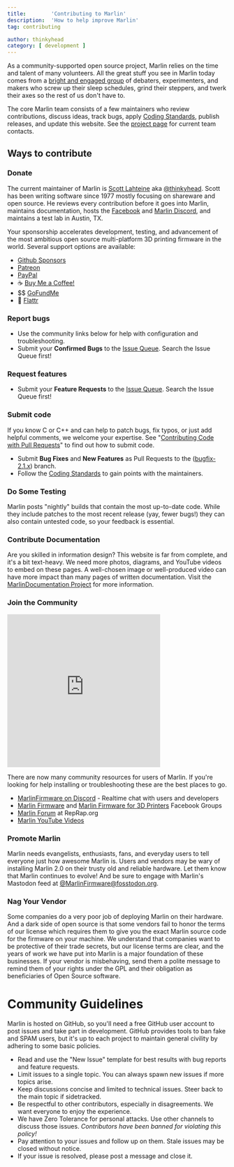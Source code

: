 ```yaml
---
title:        'Contributing to Marlin'
description:  'How to help improve Marlin'
tag: contributing

author: thinkyhead
category: [ development ]
---
```


<!-- ## The Layers of Marlin -->
As a community-supported open source project, Marlin relies on the time and talent of many volunteers. All the great stuff you see in Marlin today comes from a [bright and engaged group](//github.com/MarlinFirmware/Marlin/graphs/contributors) of debaters, experimenters, and makers who screw up their sleep schedules, grind their steppers, and twerk their axes so the rest of us don't have to.

The core Marlin team consists of a few maintainers who review contributions, discuss ideas, track bugs, apply [Coding Standards](coding_standards.html), publish releases, and update this website. See the [project page](//github.com/MarlinFirmware/Marlin) for current team contacts.

## Ways to contribute

### Donate
The current maintainer of Marlin is [Scott Lahteine](//www.thinkyhead.com/donate-to-marlin) aka [@thinkyhead](https://github.com/thinkyhead/). Scott has been writing software since 1977 mostly focusing on shareware and open source. He reviews every contribution before it goes into Marlin, maintains documentation, hosts the [Facebook](https://www.facebook.com/groups/marlinfirmware) and [Marlin Discord](https://discord.gg/n5NJ59y), and maintains a test lab in Austin, TX.

Your sponsorship accelerates development, testing, and advancement of the most ambitious open source multi-platform 3D printing firmware in the world. Several support options are available:

- <span class="fa-brands fa-github"></span> [Github Sponsors](https://github.com/sponsors/thinkyhead)
- <span class="fa-brands fa-patreon"></span> [Patreon](https://www.patreon.com/thinkyhead)
- <span class="fa-brands fa-paypal"></span> [PayPal](https://www.paypal.com/cgi-bin/webscr?cmd=_s-xclick&hosted_button_id=KMTV4WEYBEMWU&source=url)
- ☕️ [Buy Me a Coffee!](https://buymeacoff.ee/thinkyhead)
- $$ [GoFundMe](https://www.gofundme.com/marlin-firmware)
- 💸 [Flattr](https://www.flattr.com/@thinkyhead)

### Report bugs
- Use the community links below for help with configuration and troubleshooting.
- Submit your **Confirmed Bugs** to the [Issue Queue](//github.com/MarlinFirmware/Marlin/issues/new?labels=Bug%3A+Potential+%3F&template=bug_report.yml&title=%5BBUG%5D+%28bug+summary%29). Search the Issue Queue first!

### Request features
- Submit your **Feature Requests** to the [Issue Queue](//github.com/MarlinFirmware/Marlin/issues/new?labels=T%3A+Feature+Request&template=feature_request.yml&title=%5BFR%5D+%28feature+summary%29). Search the Issue Queue first!

### Submit code
If you know C or C++ and can help to patch bugs, fix typos, or just add helpful comments, we welcome your expertise. See "[Contributing Code with Pull Requests](/docs/development/getting_started_pull_requests.html)" to find out how to submit code.

- Submit **Bug Fixes** and **New Features** as Pull Requests to the ([bugfix-2.1.x](//github.com/MarlinFirmware/Marlin/tree/bugfix-2.1.x)) branch.
- Follow the [Coding Standards](/docs/development/coding_standards.html) to gain points with the maintainers.

### Do Some Testing
Marlin posts "nightly" builds that contain the most up-to-date code. While they include patches to the most recent release (yay, fewer bugs!) they can also contain untested code, so your feedback is essential.

### Contribute Documentation
Are you skilled in information design? This website is far from complete, and it's a bit text-heavy. We need more photos, diagrams, and YouTube videos to embed on these pages. A well-chosen image or well-produced video can have more impact than many pages of written documentation. Visit the [MarlinDocumentation Project](//github.com/MarlinFirmware/MarlinDocumentation) for more information.

### Join the Community

<iframe id="discord-frame" src="https://discordapp.com/widget?id=461605380783472640&theme=light" width="350" height="350" allowtransparency="true" frameborder="0"></iframe>

There are now many community resources for users of Marlin. If you're looking for help installing or troubleshooting these are the best places to go.

- [MarlinFirmware on Discord](//discord.gg/n5NJ59y) - Realtime chat with users and developers
- [Marlin Firmware](//www.facebook.com/groups/1049718498464482/) and [Marlin Firmware for 3D Printers](//www.facebook.com/groups/3Dtechtalk/) Facebook Groups
- [Marlin Forum](//forums.reprap.org/list.php?415) at RepRap.org
- [Marlin YouTube Videos](//youtube.com/results?search_query=marlin+firmware)

### Promote Marlin
Marlin needs evangelists, enthusiasts, fans, and everyday users to tell everyone just how awesome Marlin is. Users and vendors may be wary of installing Marlin 2.0 on their trusty old and reliable hardware. Let them know that Marlin continues to evolve! And be sure to engage with Marlin's Mastodon feed at [@MarlinFirmware@fosstodon.org](//fosstodon.org/@marlinfirmware).

### Nag Your Vendor
Some companies do a very poor job of deploying Marlin on their hardware. And a dark side of open source is that some vendors fail to honor the terms of our license which requires them to give you the exact Marlin source code for the firmware on your machine. We understand that companies want to be protective of their trade secrets, but our license terms are clear, and the years of work we have put into Marlin is a major foundation of these businesses. If your vendor is misbehaving, send them a polite message to remind them of your rights under the GPL and their obligation as beneficiaries of Open Source software.

# Community Guidelines
Marlin is hosted on GitHub, so you'll need a free GitHub user account to post issues and take part in development. GitHub provides tools to ban fake and SPAM users, but it's up to each project to maintain general civility by adhering to some basic policies.
- Read and use the "New Issue" template for best results with bug reports and feature requests.
- Limit issues to a single topic. You can always spawn new issues if more topics arise.
- Keep discussions concise and limited to technical issues. Steer back to the main topic if sidetracked.
- Be respectful to other contributors, especially in disagreements. We want everyone to enjoy the experience.
- We have Zero Tolerance for personal attacks. Use other channels to discuss those issues. _Contributors have been banned for violating this policy!_
- Pay attention to your issues and follow up on them. Stale issues may be closed without notice.
- If your issue is resolved, please post a message and close it.
